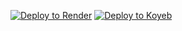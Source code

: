 [![Deploy to Render](https://binbashbanana.github.io/deploy-buttons/buttons/remade/render.svg)](https://render.com/deploy?repo=https://github.com/ooxcrimson/in)
[![Deploy to Koyeb](https://binbashbanana.github.io/deploy-buttons/buttons/remade/koyeb.svg)](https://app.koyeb.com/deploy?type=git&repository=github.com/BinBashBanana/ooxcrimson/in)
